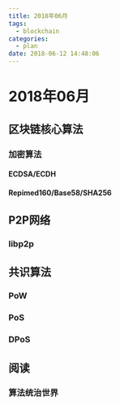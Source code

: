 ```yaml
---
title: 2018年06月
tags:
  - blockchain
categories:
  - plan
date: 2018-06-12 14:48:06
---
```


# 2018年06月

## 区块链核心算法

### 加密算法

#### ECDSA/ECDH

#### Repimed160/Base58/SHA256

## P2P网络

### libp2p

## 共识算法

### PoW

### PoS

### DPoS

## 阅读

### 算法统治世界